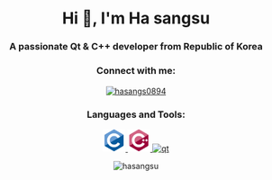 <h1 align="center">Hi 👋, I'm Ha sangsu</h1>
<h3 align="center">A passionate Qt & C++ developer from Republic of Korea</h3>


<h3 align="center">Connect with me:</h3>
<p align="center">
<a href="https://www.leetcode.com/hasangs0894" target="blank"><img align="center" src="https://upload.wikimedia.org/wikipedia/commons/1/19/LeetCode_logo_black.png" alt="hasangs0894" height="40" width="40" /></a>
</p>

<h3 align="center">Languages and Tools:</h3>
<p align="center"> <a href="https://www.cprogramming.com/" target="_blank"> <img src="https://raw.githubusercontent.com/devicons/devicon/master/icons/c/c-original.svg" alt="c" width="40" height="40"/> </a> <a href="https://www.w3schools.com/cpp/" target="_blank"> <img src="https://raw.githubusercontent.com/devicons/devicon/master/icons/cplusplus/cplusplus-original.svg" alt="cplusplus" width="40" height="40"/> </a> <a href="https://www.qt.io/" target="_blank"> <img src="https://upload.wikimedia.org/wikipedia/commons/0/0b/Qt_logo_2016.svg" alt="qt" width="40" height="40"/> </a> </p>

<p align="center"> <img src="https://github-readme-stats.vercel.app/api/top-langs?username=hasangsu&show_icons=true&locale=en&layout=compact" alt="hasangsu" /></p>



<!--
**hasangsu/hasangsu** is a ✨ _special_ ✨ repository because its `README.md` (this file) appears on your GitHub profile.

Here are some ideas to get you started:

- 🔭 I’m currently working on ...
- 🌱 I’m currently learning ...
- 👯 I’m looking to collaborate on ...
- 🤔 I’m looking for help with ...
- 💬 Ask me about ...
- 📫 How to reach me: ...
- 😄 Pronouns: ...
- ⚡ Fun fact: ...
-->
